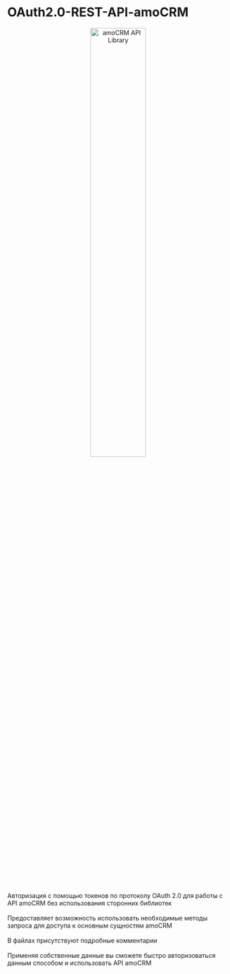 # OAuth2.0-REST-API-amoCRM
<p align="center"><img src="https://raw.githubusercontent.com/amocrm/amocrm-api-php/master/.github/logo.png" alt="amoCRM API Library" style="width: 50%;"></p>
Авторизация с помощью токенов по протоколу OAuth 2.0 для работы с API amoCRM без использования сторонних библиотек<br><br>
Предоставляет возможность использовать необходимые методы запроса для доступа к основным сущностям amoCRM<br><br>
В файлах присутствуют подробные комментарии<br><br>
Применяя собственные данные вы сможете быстро авторизоваться данным способом и использовать API amoCRM
